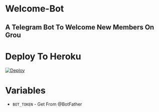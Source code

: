 # Welcome-Bot
A Telegram Bot To Welcome New Members On Grou
--

# Deploy To Heroku


[![Deploy](https://www.herokucdn.com/deploy/button.svg)](https://heroku.com/deploy?template=https://github.com/hamidpvr786/Welcome-Bot)

# Variables
- `BOT_TOKEN` - Get From @BotFather




